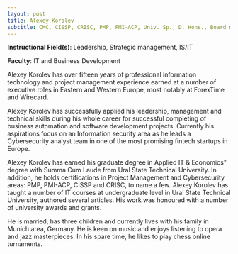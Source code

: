 ```yaml
---
layout: post
title: Alexey Korolev
subtitle: CMC, CISSP, CRISC, PMP, PMI-ACP, Univ. Sp., D. Hons., Board member
---
```


**Instructional Field(s)**: Leadership, Strategic management, IS/IT 

**Faculty**: IT and Business Development

Alexey Korolev has over fifteen years of professional information technology and project management experience earned at a number of executive roles in Eastern and Western Europe, most notably at ForexTime and Wirecard.

Alexey Korolev has successfully applied his leadership, management and technical skills during his whole career for successful completing of  business automation and software development projects. Currently his aspirations focus on an Information security area as he leads a Cybersecurity analyst team in one of the most promising fintech startups in Europe.

Alexey Korolev has earned his graduate degree in Applied IT  & Economics" degree with Summa Cum Laude from Ural State Technical University. In addition, he holds certifications in Project Management and Cybersecurity areas: PMP, PMI-ACP, CISSP and CRISC, to name a few. Alexey Korolev has taught a number of IT courses at undergraduate level in Ural State Technical University, authored several articles. His work was honoured with a number of university awards and grants.

He is married, has three children and currently lives with his family in Munich area, Germany. He is keen on music and enjoys listening to opera and jazz masterpieces. In his spare time, he likes to play chess online turnaments.
